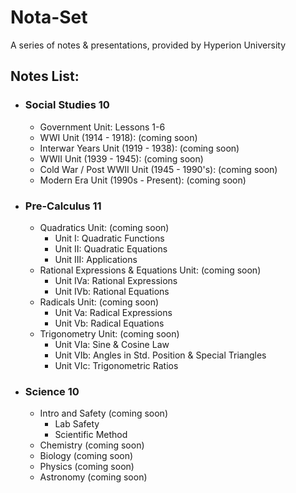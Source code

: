 # Nota-Set
A series of notes & presentations, provided by Hyperion University
## Notes List:
* ### Social Studies 10
    - Government Unit: Lessons 1-6
    - WWI Unit (1914 - 1918): (coming soon)
    - Interwar Years Unit (1919 - 1938): (coming soon)
    - WWII Unit (1939 - 1945): (coming soon)
    - Cold War / Post WWII Unit (1945 - 1990's): (coming soon)
    - Modern Era Unit (1990s - Present): (coming soon)
* ### Pre-Calculus 11
    - Quadratics Unit: (coming soon)
        - Unit I: Quadratic Functions
        - Unit II: Quadratic Equations
        - Unit III: Applications
    - Rational Expressions & Equations Unit: (coming soon)
        - Unit IVa: Rational Expressions
        - Unit IVb: Rational Equations
    - Radicals Unit: (coming soon)
        - Unit Va: Radical Expressions
        - Unit Vb: Radical Equations
    - Trigonometry Unit: (coming soon)
        - Unit VIa: Sine & Cosine Law
        - Unit VIb: Angles in Std. Position & Special Triangles
        - Unit VIc: Trigonometric Ratios
* ### Science 10
    - Intro and Safety (coming soon)
        - Lab Safety
        - Scientific Method
    - Chemistry (coming soon)
    - Biology (coming soon)
    - Physics (coming soon)
    - Astronomy (coming soon)
